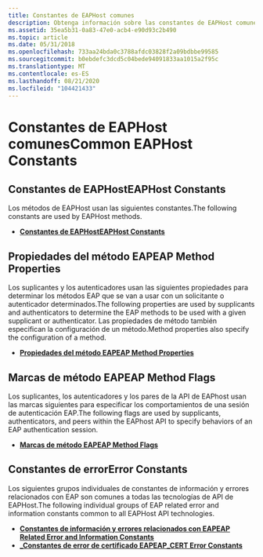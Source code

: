 ```yaml
---
title: Constantes de EAPHost comunes
description: Obtenga información sobre las constantes de EAPHost comunes. Vea temas adicionales como las propiedades de método EAP y las marcas de método EAP.
ms.assetid: 35ea5b31-0a83-47e0-acb4-e90d93c2b490
ms.topic: article
ms.date: 05/31/2018
ms.openlocfilehash: 733aa24bda0c3788afdc03828f2a09bdbbe99585
ms.sourcegitcommit: b0ebdefc3dcd5c04bede94091833aa1015a2f95c
ms.translationtype: MT
ms.contentlocale: es-ES
ms.lasthandoff: 08/21/2020
ms.locfileid: "104421433"
---
```

# <a name="common-eaphost-constants"></a><span data-ttu-id="9043a-104">Constantes de EAPHost comunes</span><span class="sxs-lookup"><span data-stu-id="9043a-104">Common EAPHost Constants</span></span>

## <a name="eaphost-constants"></a><span data-ttu-id="9043a-105">Constantes de EAPHost</span><span class="sxs-lookup"><span data-stu-id="9043a-105">EAPHost Constants</span></span>

<span data-ttu-id="9043a-106">Los métodos de EAPHost usan las siguientes constantes.</span><span class="sxs-lookup"><span data-stu-id="9043a-106">The following constants are used by EAPHost methods.</span></span>

-   [<span data-ttu-id="9043a-107">**Constantes de EAPHost**</span><span class="sxs-lookup"><span data-stu-id="9043a-107">**EAPHost Constants**</span></span>](eaphost-constants.md)

## <a name="eap-method-properties"></a><span data-ttu-id="9043a-108">Propiedades del método EAP</span><span class="sxs-lookup"><span data-stu-id="9043a-108">EAP Method Properties</span></span>

<span data-ttu-id="9043a-109">Los suplicantes y los autenticadores usan las siguientes propiedades para determinar los métodos EAP que se van a usar con un solicitante o autenticador determinados.</span><span class="sxs-lookup"><span data-stu-id="9043a-109">The following properties are used by supplicants and authenticators to determine the EAP methods to be used with a given supplicant or authenticator.</span></span> <span data-ttu-id="9043a-110">Las propiedades de método también especifican la configuración de un método.</span><span class="sxs-lookup"><span data-stu-id="9043a-110">Method properties also specify the configuration of a method.</span></span>

-   [<span data-ttu-id="9043a-111">**Propiedades del método EAP**</span><span class="sxs-lookup"><span data-stu-id="9043a-111">**EAP Method Properties**</span></span>](eap-method-properties.md)

## <a name="eap-method-flags"></a><span data-ttu-id="9043a-112">Marcas de método EAP</span><span class="sxs-lookup"><span data-stu-id="9043a-112">EAP Method Flags</span></span>

<span data-ttu-id="9043a-113">Los suplicantes, los autenticadores y los pares de la API de EAPhost usan las marcas siguientes para especificar los comportamientos de una sesión de autenticación EAP.</span><span class="sxs-lookup"><span data-stu-id="9043a-113">The following flags are used by supplicants, authenticators, and peers within the EAPhost API to specify behaviors of an EAP authentication session.</span></span>

-   [<span data-ttu-id="9043a-114">**Marcas de método EAP**</span><span class="sxs-lookup"><span data-stu-id="9043a-114">**EAP Method Flags**</span></span>](eap-method-flags.md)

## <a name="error-constants"></a><span data-ttu-id="9043a-115">Constantes de error</span><span class="sxs-lookup"><span data-stu-id="9043a-115">Error Constants</span></span>

<span data-ttu-id="9043a-116">Los siguientes grupos individuales de constantes de información y errores relacionados con EAP son comunes a todas las tecnologías de API de EAPHost.</span><span class="sxs-lookup"><span data-stu-id="9043a-116">The following individual groups of EAP related error and information constants common to all EAPHost API technologies.</span></span>

-   [<span data-ttu-id="9043a-117">**Constantes de información y errores relacionados con EAP**</span><span class="sxs-lookup"><span data-stu-id="9043a-117">**EAP Related Error and Information Constants**</span></span>](eap-related-error-and-information-constants.md)
-   [<span data-ttu-id="9043a-118">**\_Constantes de error de certificado EAP**</span><span class="sxs-lookup"><span data-stu-id="9043a-118">**EAP\_CERT Error Constants**</span></span>](eap-cert-error-constants.md)

 

 




